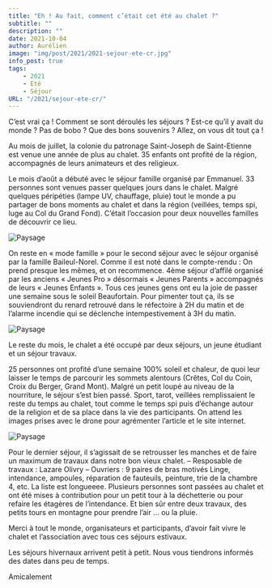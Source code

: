 ```yaml
---
title: "Eh ! Au fait, comment c’était cet été au chalet ?"
subtitle: ""
description: ""
date: 2021-10-04
author: Aurélien
image: "img/post/2021/2021-sejour-ete-cr.jpg"
info_post: true
tags:
    - 2021
    - Eté
    - Séjour
URL: "/2021/sejour-ete-cr/"
---
```



C’est vrai ça ! Comment se sont déroulés les séjours ? Est-ce qu’il y avait du monde ? Pas de bobo ? Que des bons souvenirs ? Allez, on vous dit tout ça !

Au mois de juillet, la colonie du patronage Saint-Joseph de Saint-Etienne est venue une année de plus au chalet. 35 enfants ont profité de la région, accompagnés de leurs animateurs et des religieux.

Le mois d’août a débuté avec le séjour famille organisé par Emmanuel. 33 personnes sont venues passer quelques jours dans le chalet. Malgré quelques péripéties (lampe UV, chauffage, pluie) tout le monde a pu partager de bons moments au chalet et dans la région (veillées, temps spi, luge au Col du Grand Fond). C’était l’occasion pour deux nouvelles familles de découvrir ce lieu.


![Paysage](/img/post/2021/2021-sejour-ete-cr_1.jpg)


On reste en « mode famille » pour le second séjour avec le séjour organisé par la famille Baileul-Norel. Comme il est noté dans le compte-rendu :
On prend presque les mêmes, et on recommence.
4ème séjour d’affilé organisé par les anciens « Jeunes Pro » désormais « Jeunes Parents » accompagnés de leurs « Jeunes Enfants ». Tous ces jeunes gens ont eu la joie de passer une semaine sous le soleil Beaufortain. Pour pimenter tout ça, ils se souviendront du renard retrouvé dans le réfectoire à 2H du matin et de l’alarme incendie qui se déclenche intempestivement à 3H du matin.

![Paysage](/img/post/2021/2021-sejour-ete-cr_2.jpg)

Le reste du mois, le chalet a été occupé par deux séjours, un jeune étudiant et un séjour travaux.

25 personnes ont profité d’une semaine 100% soleil et chaleur, de quoi leur laisser le temps de parcourir les sommets alentours (Crêtes, Col du Coin, Croix du Berger, Grand Mont). Malgré un petit loupé au niveau de la nourriture, le séjour s’est bien passé. Sport, tarot, veillées remplissaient le reste du temps au chalet, tout comme le temps spi puis d’échange autour de la religion et de sa place dans la vie des participants. On attend les images prises avec le drone pour agrémenter l’article et le site internet.

![Paysage](/img/post/2021/2021-sejour-ete-cr_3.jpg)


Pour le dernier séjour, il s’agissait de se retrousser les manches et de faire un maximum de travaux dans notre bon vieux chalet.
– Resposable de travaux : Lazare Olivry
– Ouvriers : 9 paires de bras motivés
Linge, intendance, ampoules, réparation de fauteuils, peinture, trie de la chambre 4, etc. La liste est longueeee. Plusieurs personnes sont passées au chalet et ont été mises à contribution pour un petit tour à la déchetterie ou pour refaire les étagères de l’intendance. Et bien sûr entre deux travaux, des petits tours en montagne pour prendre l’air … ou la pluie.

Merci à tout le monde, organisateurs et participants, d’avoir fait vivre le chalet et l’association avec tous ces séjours estivaux.

Les séjours hivernaux arrivent petit à petit. Nous vous tiendrons informés des dates dans peu de temps.

Amicalement
